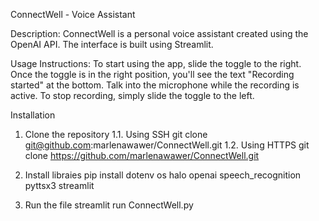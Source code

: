 ConnectWell - Voice Assistant

Description: ConnectWell is a personal voice assistant created using the OpenAI API. The interface is built using Streamlit.

Usage Instructions:
To start using the app, slide the toggle to the right. Once the toggle is in the right position, you'll see the text "Recording started" at the bottom. Talk into the microphone while the recording is active.
To stop recording, simply slide the toggle to the left.

Installation
1. Clone the repository
1.1. Using SSH
git clone git@github.com:marlenawawer/ConnectWell.git
1.2. Using HTTPS
git clone https://github.com/marlenawawer/ConnectWell.git

3. Install libraies
pip install dotenv os halo openai speech_recognition pyttsx3 streamlit

4. Run the file
streamlit run ConnectWell.py
